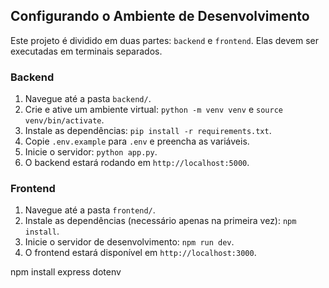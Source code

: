 ## Configurando o Ambiente de Desenvolvimento

Este projeto é dividido em duas partes: `backend` e `frontend`. Elas devem ser executadas em terminais separados.

### Backend

1. Navegue até a pasta `backend/`.
2. Crie e ative um ambiente virtual: `python -m venv venv` e `source venv/bin/activate`.
3. Instale as dependências: `pip install -r requirements.txt`.
4. Copie `.env.example` para `.env` e preencha as variáveis.
5. Inicie o servidor: `python app.py`.
6. O backend estará rodando em `http://localhost:5000`.

### Frontend

1. Navegue até a pasta `frontend/`.
2. Instale as dependências (necessário apenas na primeira vez): `npm install`.
3. Inicie o servidor de desenvolvimento: `npm run dev`.
4. O frontend estará disponível em `http://localhost:3000`.


npm install express dotenv
